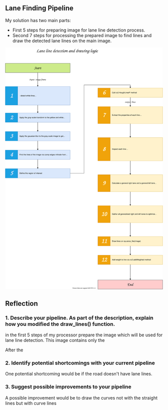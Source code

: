 
## Lane Finding Pipeline

My solution has two main parts:
- First 5 steps for preparing image for lane line detection process.
- Second 7 steps for processing the prepared image to find lines and draw the detected lane lines on the main image.

![My solution pipeline](./media/CarND-LaneLines-P1.svg)

## Reflection

### 1. Describe your pipeline. As part of the description, explain how you modified the draw_lines() function.

in the first 5 steps of my processor prepare the image which will be used for lane line detection. This image contains only the 

After the 


### 2. Identify potential shortcomings with your current pipeline

One potential shortcoming would be if the road doesn't have lane lines.


### 3. Suggest possible improvements to your pipeline

A possible improvement would be to draw the curves not with the straight lines but with curve lines
